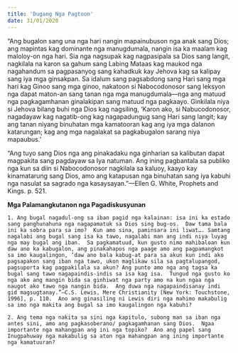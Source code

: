 ```yaml
---
title: 'Dugang Nga Pagtoon'
date: 31/01/2020
---
```


“Ang bugalon sang una nga hari nangin mapainubuson nga anak sang Dios; ang mapintas kag dominante nga manugdumala, nangin isa ka maalam kag maloloy-on nga hari.  Sia nga nagsupak kag nagpasipala sa Dios sang langit, nagkilala na karon sa gahum sang Labing Mataas kag maukod nga nagahandum sa pagpasanyog sang kahadkuk kay Jehova kag sa kalipay sang iya mga ginsakpan.  Sa idalum sang pagsabdong sang Hari sang mga hari kag Ginoo sang mga ginoo, nakatoon si Nabocodonosor sang leksyon nga dapat maton-an sang tanan nga mga manugdumala—nga ang matuud nga pagkagamhanan ginalakipan sang matuud nga pagkaayo.  Ginkilala niya si Jehova bilang buhi nga Dios kag nagsiling, ‘Karon ako, si Nabucodonosor, nagadayaw kag nagatib-ong kag nagapadungug sang Hari sang langit; kay ang tanan niyang binuhatan mga kamatooran kag ang iya mga dalanon katarungan; kag ang mga nagalakat sa pagkabugalon sarang niya mapaubus.’

“Ang tuyo sang Dios nga ang pinakadaku nga ginharian sa kalibutan dapat magpakita sang pagdayaw sa Iya natuman.  Ang ining pagbantala sa publiko nga kun sa diin si Nabocodonosor nagkilala sa kaluoy, kaayo kay kinamatarung sang Dios, amo ang katapusan nga binuhatan sang iya kabuhi nga nasulat sa sagrado nga kasaysayan.”—Ellen G. White, Prophets and Kings. p. 521.

**Mga Palamangkutanon nga Pagadiskusyunan**

`1.	Ang bugal nagadul-ong sa iban pagid nga kalainan: isa ini ka estado sang panghunahuna nga nagapamatuk sa Dios sing bug-os.  Daw tama bala ini ka sobra para sa imo?  Kun amo sina, paminsara ini liwat…. Samtang nagalabi ang bugal sang isa ka tawo, nagalabi man ang indi niya luyag nga may bugal ang iban.  Sa pagkamatuud, kun gusto nimo mahibaloan kun daw ano ka kabugalon, ang pinakahapos nga paage amo ang pagpamangkot sa imo kaugalingon, ‘daw ano bala kabug-at para sa akun kun indi ako pagsapakon sang iban nga tawo, ukon maglikaw sila sa pagtalupangod, pagsuporta kag pagpakilala sa akun? Ang punto amo nga ang tagsa ka bugal sang tawo nagapaindis-indis sa isa kag isa.  Tungud nga gusto ko nga ako ang mangin bida sa ginhiwat nga party amo na kun ngaa nga naugot ako tawo nga nangin bida.  Ang duwa nga nagapaindisanay indi gid magsugtanay.”—C.S. Lewis, Mere Christianity [New York: Touchstone, 1996], p. 110.  Ano ang ginasiling ni Lewis diri nga mahimo makabulig sa imo nga makita ang bugal sa imo kaugalingon nga kabuhi?`

`2.	Ang tema nga nakita sa sini nga kapitulo, subong man sa iban nga antes sini, amo ang pagkasoberano/ pagkagamhanan sang Dios.  Ngaa importante nga mahangpan ang ini nga topiko?  Ano ang papel sang Inugpahuway nga makabulig sa aton nga mahangpan ang ining importante nga kamatuuran?`